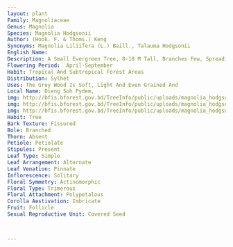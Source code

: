 ```yaml
---
layout: plant
Family: Magnoliaceae
Genus: Magnolia
Species: Magnolia Hodgsonii
Author: (Hook. F. & Thoms.) Keng
Synonyms: Magnolia Liliifera (L.) Baill., Talauma Hodgsonii 
English Name: 
Description: A Small Evergreen Tree, 8-18 M Tall, Branches Few, Spreading, Bark Greenish Or Smooth With Distant Horizontal Wrinkles Often With Large White Patches, Inside Fibrous, Brownish-yellow, Grey, Warty. Leaves Petiolate, Petioles 2.5-7.0 Cm Long, Terete, Swollen At The Base, With Stipular Scars Along The Entire Length, Lamina 20-45 Ã— 10-20 Cm, Oblanceolate To Obovate-oblong, Cuneate To Acute At The Base, Acuminate To Rounded At The Apex, Suddenly Apiculate At The Apex, Thinly Coriaceous, Glabrous, Lateral Nerves 15-25 Pairs, Straight, Parallel, Ridged Beneath. Flower Buds Subglobose Or Ovoid, 2.5-8.0 Cm Across, Flowers White Or Pale Pink, Sweet-scented, Never Fully Opening, 7-10 Cm Across. Sepals Oblong, Obtuse, C 3.0 Ã— 2.5 Cm, Greenish-white, Fleshy. Petals 6-9, In 2-3 Series Or Whorls, Similar To Sepals In Shape, Purplish And Greenish-white At The Base. Stamens Sessile, Linear-lanceolate, C 1.5 Ã— 2.5 Cm, Filaments Short, Yellowish, Greyish Velvety, Connective Produced Beyond Anthers, Acute, Glabrous. Carpels Sessile, Closely Embracing And Imbricating On Gynophore, Glabrous. Fruiting Receptacles Ovoid Or Ellipsoid, 10-15 Ã— 5-9 Cm, Thick, Ripe Carpels Ovoid, Sharply Beaked, 3-4 Ã— C 1 Cm, C 6 Mm Thick, Dehiscent On Ventral Suture Separating From The Axis Leaving Deep Square Pits And Seeds Suspended By Elastic Silky Cords From The Upper Ends Of The Pits. Seeds 3-4 In Each Carpel, Oblong, Plano-convex, C 9 Ã— 7 Mm And C 3 Mm Thick, Red, Shiny.
Flowering Period:  April-September
Habit: Tropical And Subtropical Forest Areas
Distribution: Sylhet
Uses: The Grey Wood Is Soft, Light And Even Grained And 
Local Name: Dieng Soh Pydem, 
img: http://bfis.bforest.gov.bd/TreeInfo/public/uploads/magnolia_hodgsonii.jpg
img: http://bfis.bforest.gov.bd/TreeInfo/public/uploads/magnolia_hodgsonii1.jpg
img: http://bfis.bforest.gov.bd/TreeInfo/public/uploads/magnolia_hodgsonii2.jpg
Habit: Tree
Bark Texture: Fissured
Bole: Branched
Thorn: Absent
Petiole: Petiolate
Stipules: Present
Leaf Type: Simple
Leaf Arrangement: Alternate
Leaf Venation: Pinnate
Inflorescence: Solitary
Floral Symmetry: Actinomorphic
Floral Type: Trimerous
Floral Attachment: Polypetalous
Corolla Aestivation: Imbricate
Fruit: Follicle
Sexual Reproductive Unit: Covered Seed



---
```


